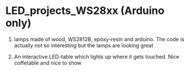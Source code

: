 # LED_projects_WS28xx (Arduino only)

1. lamps made of wood, WS2812B, epoxy-resin and arduino. The code is actually not so interesting but the lamps are looking great

2. An interactive LED-table which lights up where it gets touched. Nice coffetable and nice to show 
